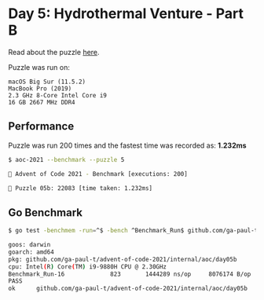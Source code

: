 # Day 5: Hydrothermal Venture - Part B

Read about the puzzle [here](https://adventofcode.com/2021/day/5).

Puzzle was run on:

```text
macOS Big Sur (11.5.2)
MacBook Pro (2019)
2.3 GHz 8-Core Intel Core i9
16 GB 2667 MHz DDR4
```

## Performance

Puzzle was run 200 times and the fastest time was recorded as: **1.232ms**

```sh
$ aoc-2021 --benchmark --puzzle 5

🎄 Advent of Code 2021 - Benchmark [executions: 200]

🧩 Puzzle 05b: 22083 [time taken: 1.232ms]
```

## Go Benchmark

```sh
$ go test -benchmem -run=^$ -bench ^Benchmark_Run$ github.com/ga-paul-t/advent-of-code-2021/internal/aoc/day05b

goos: darwin
goarch: amd64
pkg: github.com/ga-paul-t/advent-of-code-2021/internal/aoc/day05b
cpu: Intel(R) Core(TM) i9-9880H CPU @ 2.30GHz
Benchmark_Run-16             823       1444289 ns/op     8076174 B/op       1503 allocs/op
PASS
ok      github.com/ga-paul-t/advent-of-code-2021/internal/aoc/day05b    1.603s
```
